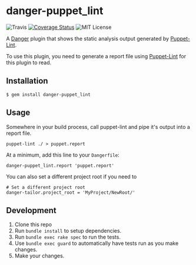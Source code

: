 # danger-puppet_lint

![Travis](https://travis-ci.org/IntrepidPursuits/danger-puppet_lint.svg)
[![Coverage Status](https://coveralls.io/repos/github/IntrepidPursuits/danger-puppet_lint/badge.svg?branch=master)](https://coveralls.io/github/IntrepidPursuits/danger-puppet_lint?branch=master)
![MIT License](https://img.shields.io/badge/license-MIT-blue.svg)

A [Danger](http://danger.systems/) plugin that shows the static analysis output generated by [Puppet-Lint](https://puppet-lint.com).

To use this plugin, you need to generate a report file using [Puppet-Lint](https://puppet-lint.com) for this plugin to read.


## Installation

    $ gem install danger-puppet_lint

## Usage

Somewhere in your build process, call puppet-lint and pipe it's output into a report file.

    puppet-lint ./ > puppet.report

At a minimum, add this line to your `Dangerfile`:

    danger-puppet_lint.report 'puppet.report'

You can also set a different project root if you need to

    # Set a different project root
    danger-tailor.project_root = 'MyProject/NewRoot/'

## Development

1. Clone this repo
2. Run `bundle install` to setup dependencies.
3. Run `bundle exec rake spec` to run the tests.
4. Use `bundle exec guard` to automatically have tests run as you make changes.
5. Make your changes.
